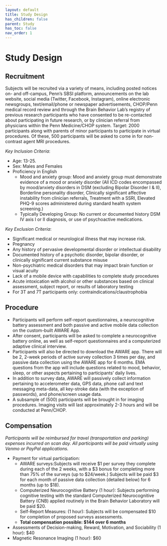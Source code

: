 ```yaml
---
layout: default
title: Study Design
has_children: false
parent: Study
has_toc: false
nav_order: 1
---
```

# Study Design
## Recruitment
Subjects will be recruited via a variety of means, including posted notices on- and off-campus, Penn’s SBSI platform, announcements on the lab website, social media (Twitter, Facebook, Instagram), online electronic newsgroups, text/email/phone or newspaper advertisements,  CHOP/Penn medical record review and through the Brain Behavior Lab’s registry of previous research participants who have consented to be re-contacted about participating in future research, or by clinician referral from physicians within the Penn Medicine/CHOP system. 
Target: 2000 participants along with parents of minor participants to participate in virtual procedures. Of these, 500 participants will be asked to come in for non-contrast agent MRI procedures.

*Key Inclusion Criteria*:
- Age: 13-25. 
- Sex: Males and Females
- Proficiency in English
    - Mood and anxiety group: Mood and anxiety group must demonstrate evidence of a mood or anxiety disorder (All ICD codes encompassed by mood/anxiety disorders in DSM (excluding Bipolar Disorder I & II), Borderline personality disorder, Clinically significant affective instability from clinician referrals, Treatment with a SSRI, Elevated PHQ-9 scores administered during standard health system screening.)
    - Typically Developing Group: No current or documented history DSM IV axis I or II diagnosis, or use of psychoactive medications. 

*Key Exclusion Criteria*:
- Significant medical or neurological illness that may increase risk.
- Pregnancy
- Any history of pervasive developmental disorder or intellectual disability
- Documented history of a psychotic disorder, bipolar disorder, or clinically significant current substance misuse 
- Non-psychiatric medical disorders that may impact brain function or visual acuity
- Lack of a mobile device with capabilities to complete study procedures
- Acute intoxication with alcohol or other substances based on clinical assessment, subject report, or results of laboratory testing
- For 3T and 7T participants only: contraindications/claustrophobia

##  Procedure
- Participants will perform self-report questionnaires, a neurocognitive battery assessment and both passive and active mobile data collection on the custom-built AWARE App.
- After consent, participants will be asked to complete a neurocognitive battery online, as well as self-report questionnaires and a computerized adaptive clinical interview.
- Participants will also be directed to download the AWARE app. There will be 2, 2-week periods of active survey collection 3 times per day, and passive data collection using the AWARE app for 6 months. EMA questions from the app will include questions related to mood, behavior, sleep, or other aspects pertaining to participants’ daily lives.
- In addition to survey data, AWARE will passively collect information pertaining to accelerometer data, GPS data, phone call and text messaging meta-data, all key-stroke data (with the exception of passwords), and phone/screen usage data. 
- A subsample of (500) participants will be brought in for imaging procedures.  Imaging visits will last approximately 2-3  hours and will be conducted at Penn/CHOP. 

## Compensation
_Participants will be reimbursed for travel (transportation and parking) expenses incurred on scan day._
_All participants will be paid virtually using Venmo or PayPal applications._
-  Payment for virtual participation: 
    - AWARE surveys:Subjects will receive $1 per survey they complete during each of the 2 weeks, with a $3 bonus for completing more than 75% of the surveys (up to $24/week.) Subjects will be paid $3 for each month of passive data collection (detailed below) for 6 months (up to $18).
    - Computerized Neurocognitive Battery (1 hour): Subjects performing cognitive testing with the standard Computerized Neurocognitive Battery (CNB) applied routinely in the Brain Behavior Laboratory will be paid $20.
    - Self-Report Measures: (1 hour): Subjects will be compensated $10 for completion of proposed surveys assessments. 
    - **Total compensation possible: $144 over 6 months**
- Assessments of Decision-making, Reward, Motivation, and Sociability  (1 hour): $40
- Magnetic Resonance Imaging (1 hour): $60
